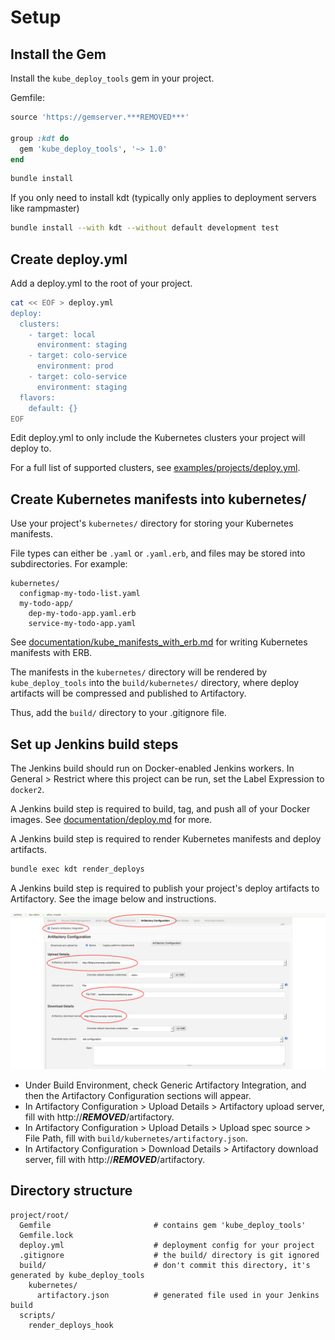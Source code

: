 
# Setup

## Install the Gem

Install the `kube_deploy_tools` gem in your project.

Gemfile:
```ruby
source 'https://gemserver.***REMOVED***'

group :kdt do
  gem 'kube_deploy_tools', '~> 1.0'
end
```

```bash
bundle install
```

If you only need to install kdt (typically only applies to deployment servers like rampmaster)
```bash
bundle install --with kdt --without default development test
```

## Create deploy.yml

Add a deploy.yml to the root of your project.

```bash
cat << EOF > deploy.yml
deploy:
  clusters:
    - target: local
      environment: staging
    - target: colo-service
      environment: prod
    - target: colo-service
      environment: staging
  flavors:
    default: {}
EOF
```

Edit deploy.yml to only include the Kubernetes clusters your project will
deploy to.

For a full list of supported clusters, see
[examples/projects/deploy.yml](../examples/project/deploy.yml).

## Create Kubernetes manifests into kubernetes/

Use your project's `kubernetes/` directory for storing your Kubernetes manifests.

File types can either be `.yaml` or `.yaml.erb`, and files may be stored into
subdirectories. For example:

```
kubernetes/
  configmap-my-todo-list.yaml
  my-todo-app/
    dep-my-todo-app.yaml.erb
    service-my-todo-app.yaml
```

See [documentation/kube_manifests_with_erb.md](kube_manifests_with_erb.md)
for writing Kubernetes manifests with ERB.

The manifests in the `kubernetes/` directory will be rendered by
`kube_deploy_tools` into the `build/kubernetes/` directory, where deploy
artifacts will be compressed and published to Artifactory.

Thus, add the `build/` directory to your .gitignore file.

## Set up Jenkins build steps

The Jenkins build should run on Docker-enabled Jenkins workers.
In General > Restrict where this project can be run, set the Label Expression to
`docker2`.

A Jenkins build step is required to build, tag, and push all of your Docker images.
See [documentation/deploy.md](deploy.md) for more.

A Jenkins build step is required to render Kubernetes manifests and deploy
artifacts.

```bash
bundle exec kdt render_deploys
```

A Jenkins build step is required to publish your project's deploy artifacts to
Artifactory. See the image below and instructions.

![](jenkins_build.png)

* Under Build Environment, check Generic Artifactory Integration, and then the
Artifactory Configuration sections will appear.
* In Artifactory Configuration > Upload Details > Artifactory upload server,
fill with http://***REMOVED***/artifactory.
* In Artifactory Configuration > Upload Details > Upload spec source > File Path,
fill with `build/kubernetes/artifactory.json`.
* In Artifactory Configuration > Download Details > Artifactory download server,
fill with http://***REMOVED***/artifactory.

## Directory structure

```
project/root/
  Gemfile                       # contains gem 'kube_deploy_tools'
  Gemfile.lock
  deploy.yml                    # deployment config for your project
  .gitignore                    # the build/ directory is git ignored
  build/                        # don't commit this directory, it's generated by kube_deploy_tools
    kubernetes/
      artifactory.json          # generated file used in your Jenkins build
  scripts/
    render_deploys_hook
```


